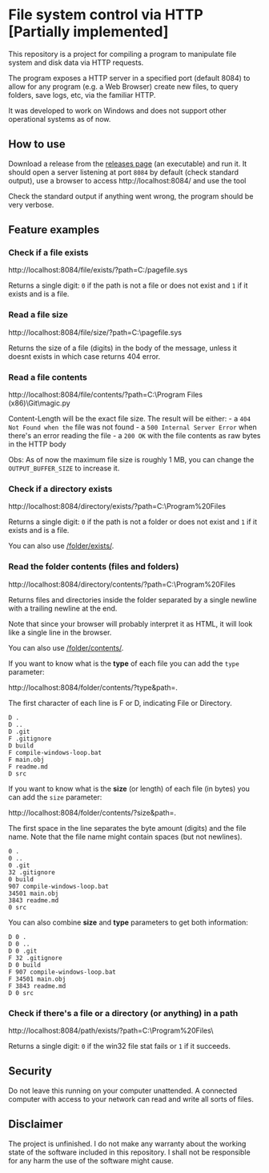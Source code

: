 # File system control via HTTP [Partially implemented]

This repository is a project for compiling a program to manipulate file system and disk data via HTTP requests.

The program exposes a HTTP server in a specified port (default 8084) to allow for any program (e.g. a Web Browser) create new files, to query folders, save logs, etc, via the familiar HTTP.

It was developed to work on Windows and does not support other operational systems as of now.

## How to use

Download a release from the [releases page](https://github.com/GuilhermeRossato/fs-http-interface/releases) (an executable) and run it. It should open a server listening at port `8084` by default (check standard output), use a browser to access http://localhost:8084/ and use the tool

Check the standard output if anything went wrong, the program should be very verbose.

## Feature examples

### Check if a file exists

http://localhost:8084/file/exists/?path=C:/pagefile.sys

Returns a single digit: `0` if the path is not a file or does not exist and `1` if it exists and is a file.

### Read a file size

http://localhost:8084/file/size/?path=C:\pagefile.sys

Returns the size of a file (digits) in the body of the message, unless it doesnt exists in which case returns 404 error.

### Read a file contents

http://localhost:8084/file/contents/?path=C:\Program Files (x86)\Git\magic.py

Content-Length will be the exact file size. The result will be either:
    - a `404 Not Found when the` file was not found
    - a `500 Internal Server Error` when there's an error reading the file
    - a `200 OK` with the file contents as raw bytes in the HTTP body

Obs: As of now the maximum file size is roughly 1 MB, you can change the `OUTPUT_BUFFER_SIZE` to increase it.

### Check if a directory exists

http://localhost:8084/directory/exists/?path=C:\Program%20Files

Returns a single digit: `0` if the path is not a folder or does not exist and `1` if it exists and is a file.

You can also use [/folder/exists/](http://localhost:8084/folder/exists/?path=C:\Program%20Files).

### Read the folder contents (files and folders)

http://localhost:8084/directory/contents/?path=C:\Program%20Files

Returns files and directories inside the folder separated by a single newline with a trailing newline at the end.

Note that since your browser will probably interpret it as HTML, it will look like a single line in the browser.

You can also use [/folder/contents/](http://localhost:8084/folder/contents/?path=C:\Program%20Files).

If you want to know what is the **type** of each file you can add the `type` parameter:

http://localhost:8084/folder/contents/?type&path=.

The first character of each line is F or D, indicating File or Directory.

```
D .
D ..
D .git
F .gitignore
D build
F compile-windows-loop.bat
F main.obj
F readme.md
D src

```

If you want to know what is the **size** (or length) of each file (in bytes) you can add the `size` parameter:

http://localhost:8084/folder/contents/?size&path=.

The first space in the line separates the byte amount (digits) and the file name. Note that the file name might contain spaces (but not newlines).

```
0 .
0 ..
0 .git
32 .gitignore
0 build
907 compile-windows-loop.bat
34501 main.obj
3843 readme.md
0 src

```

You can also combine **size** and **type** parameters to get both information:

```
D 0 .
D 0 ..
D 0 .git
F 32 .gitignore
D 0 build
F 907 compile-windows-loop.bat
F 34501 main.obj
F 3843 readme.md
D 0 src

```

### Check if there's a file or a directory (or anything) in a path

http://localhost:8084/path/exists/?path=C:\Program%20Files\

Returns a single digit: `0` if the win32 file stat fails or `1` if it succeeds.

## Security

Do not leave this running on your computer unattended. A connected computer with access to your network can read and write all sorts of files.

## Disclaimer

The project is unfinished. I do not make any warranty about the working state of the software included in this repository. I shall not be responsible for any harm the use of the software might cause.
